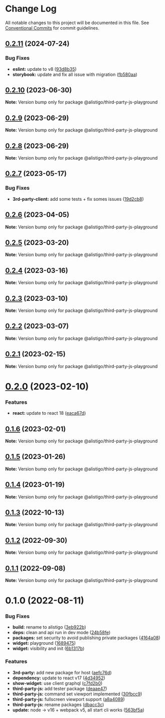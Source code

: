 # Change Log

All notable changes to this project will be documented in this file.
See [Conventional Commits](https://conventionalcommits.org) for commit guidelines.

## [0.2.11](https://github.com/alistigo/core/compare/@alistigo/third-party-js-playground@0.2.10...@alistigo/third-party-js-playground@0.2.11) (2024-07-24)


### Bug Fixes

* **eslint:** update to v8 ([93d8b35](https://github.com/alistigo/core/commit/93d8b35893b96c36ba4f6b84442c9eab32360424))
* **storybook:** update and fix all issue with migration ([fb580aa](https://github.com/alistigo/core/commit/fb580aa2efee5447bf910dc045fbfdb3d92bb627))





## [0.2.10](https://github.com/alistigo/core/compare/@alistigo/third-party-js-playground@0.2.9...@alistigo/third-party-js-playground@0.2.10) (2023-06-30)

**Note:** Version bump only for package @alistigo/third-party-js-playground





## [0.2.9](https://github.com/alistigo/core/compare/@alistigo/third-party-js-playground@0.2.8...@alistigo/third-party-js-playground@0.2.9) (2023-06-29)

**Note:** Version bump only for package @alistigo/third-party-js-playground





## [0.2.8](https://github.com/alistigo/core/compare/@alistigo/third-party-js-playground@0.2.7...@alistigo/third-party-js-playground@0.2.8) (2023-06-29)

**Note:** Version bump only for package @alistigo/third-party-js-playground





## [0.2.7](https://github.com/alistigo/core/compare/@alistigo/third-party-js-playground@0.2.6...@alistigo/third-party-js-playground@0.2.7) (2023-05-17)


### Bug Fixes

* **3rd-party-client:** add some tests + fix somes issues ([19d2cb8](https://github.com/alistigo/core/commit/19d2cb8bdf9d1a7b15825e73b57cfeddde3ddf6a))





## [0.2.6](https://github.com/alistigo/core/compare/@alistigo/third-party-js-playground@0.2.5...@alistigo/third-party-js-playground@0.2.6) (2023-04-05)

**Note:** Version bump only for package @alistigo/third-party-js-playground





## [0.2.5](https://github.com/alistigo/core/compare/@alistigo/third-party-js-playground@0.2.4...@alistigo/third-party-js-playground@0.2.5) (2023-03-20)

**Note:** Version bump only for package @alistigo/third-party-js-playground





## [0.2.4](https://github.com/alistigo/core/compare/@alistigo/third-party-js-playground@0.2.3...@alistigo/third-party-js-playground@0.2.4) (2023-03-16)

**Note:** Version bump only for package @alistigo/third-party-js-playground





## [0.2.3](https://github.com/alistigo/core/compare/@alistigo/third-party-js-playground@0.2.2...@alistigo/third-party-js-playground@0.2.3) (2023-03-10)

**Note:** Version bump only for package @alistigo/third-party-js-playground





## [0.2.2](https://github.com/alistigo/core/compare/@alistigo/third-party-js-playground@0.2.1...@alistigo/third-party-js-playground@0.2.2) (2023-03-07)

**Note:** Version bump only for package @alistigo/third-party-js-playground





## [0.2.1](https://github.com/alistigo/core/compare/@alistigo/third-party-js-playground@0.2.0...@alistigo/third-party-js-playground@0.2.1) (2023-02-15)

**Note:** Version bump only for package @alistigo/third-party-js-playground





# [0.2.0](https://github.com/alistigo/core/compare/@alistigo/third-party-js-playground@0.1.6...@alistigo/third-party-js-playground@0.2.0) (2023-02-10)


### Features

* **react:** update to react 18 ([eaca67d](https://github.com/alistigo/core/commit/eaca67ddac4b6a53da999ec0d42e4a4e2080c595))





## [0.1.6](https://github.com/alistigo/core/compare/@alistigo/third-party-js-playground@0.1.5...@alistigo/third-party-js-playground@0.1.6) (2023-02-01)

**Note:** Version bump only for package @alistigo/third-party-js-playground





## [0.1.5](https://github.com/alistigo/core/compare/@alistigo/third-party-js-playground@0.1.4...@alistigo/third-party-js-playground@0.1.5) (2023-01-26)

**Note:** Version bump only for package @alistigo/third-party-js-playground





## [0.1.4](https://github.com/alistigo/core/compare/@alistigo/third-party-js-playground@0.1.3...@alistigo/third-party-js-playground@0.1.4) (2023-01-19)

**Note:** Version bump only for package @alistigo/third-party-js-playground





## [0.1.3](https://github.com/alistigo/core/compare/@alistigo/third-party-js-playground@0.1.2...@alistigo/third-party-js-playground@0.1.3) (2022-10-13)

**Note:** Version bump only for package @alistigo/third-party-js-playground





## [0.1.2](https://github.com/alistigo/core/compare/@alistigo/third-party-js-playground@0.1.1...@alistigo/third-party-js-playground@0.1.2) (2022-09-30)

**Note:** Version bump only for package @alistigo/third-party-js-playground





## [0.1.1](https://github.com/alistigo/core/compare/@alistigo/third-party-js-playground@0.1.0...@alistigo/third-party-js-playground@0.1.1) (2022-09-08)

**Note:** Version bump only for package @alistigo/third-party-js-playground





# 0.1.0 (2022-08-11)


### Bug Fixes

* **build:** rename to alistigo ([3eb922b](https://github.com/alistigo/core/commit/3eb922be808f98895eb6f37bdfb5ba514000eeda))
* **deps:** clean and api run in dev mode ([24b58fe](https://github.com/alistigo/core/commit/24b58fe64a82c9bd2edc2caed4250e4a13a9a3c2))
* **packages:** set security to avoid publishing private packages ([4164a08](https://github.com/alistigo/core/commit/4164a08d2b046cc624471892a44cf8ddc250b1a4))
* **widget:** playground ([1689475](https://github.com/alistigo/core/commit/16894757e045f4d4c3df71d9ef1679327415915b))
* **widget:** visibility and init ([6b1317b](https://github.com/alistigo/core/commit/6b1317bf998665be6da20b7f563882f3a63c44c6))


### Features

* **3rd-party:** add new package for host ([aefc76d](https://github.com/alistigo/core/commit/aefc76d5ec30801bfd0875f90358c39d0b511152))
* **dependency:** update to react v17 ([4d34952](https://github.com/alistigo/core/commit/4d349528c495a8181044c108aff310689f962914))
* **show-widget:** use client graphql ([c7fd2b0](https://github.com/alistigo/core/commit/c7fd2b08d188bd6eaa672e8ce1be87d3b43711ba))
* **third-party-js:** add tester package ([deaae47](https://github.com/alistigo/core/commit/deaae47d0bbfe6cdb905f7240d66bebf7cb5352e))
* **third-party-js:** command set viewport implemented ([30fbcc9](https://github.com/alistigo/core/commit/30fbcc907c0d47aef40b52c848739fcd20e258a1))
* **third-party-js:** fullscreen viewport support ([a8a4089](https://github.com/alistigo/core/commit/a8a408965ce24a5560f84423cf77f970bae5fbac))
* **third-party-js:** rename packages ([dbacc3c](https://github.com/alistigo/core/commit/dbacc3c52bc0b78b0c35f496f298cebf670a2e5f))
* **update:** node -> v16 + webpack v5, all start cli works ([563bf5a](https://github.com/alistigo/core/commit/563bf5a8f6e9ea3b327a075acf8931fb1158f225))

